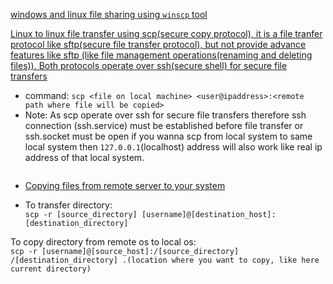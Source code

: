 [windows and linux file sharing using `winscp` tool](https://youtu.be/56oK8Zvi1Sg?si=Shm6wSpWjiGGbr3I)

[Linux to linux file transfer using scp(secure copy protocol), it is a file tranfer protocol like sftp(secure file transfer protocol), but not provide advance features like sftp (like file management operations(renaming and deleting files)). Both protocols operate over ssh(secure shell) for secure file transfers](https://youtu.be/J1-hSlxsDVo?si=8FHmGLTD4evrLw1t&t=27)
- command: ```scp <file on local machine> <user@ipaddress>:<remote path where file will be copied>```  
- Note: As scp operate over ssh for secure file transfers therefore ssh connection (ssh.service) must be established before file transfer or ssh.socket must be open 
if you wanna scp from local system to same local system then `127.0.0.1`(localhost) address will also work like real ip address of that local system.

```scp file.txt username@127.0.0.1:/home/username/
```

- [Copying files from remote server to your system](https://youtu.be/J1-hSlxsDVo?si=9_Rflt_keoahb_RM&t=397)

- To transfer directory: \
```scp -r [source_directory] [username]@[destination_host]:[destination_directory]```

To copy directory from remote os to local os: \
```scp -r [username]@[source_host]:/[source_directory] /[destination_directory] .(location where you want to copy, like here current directory)```